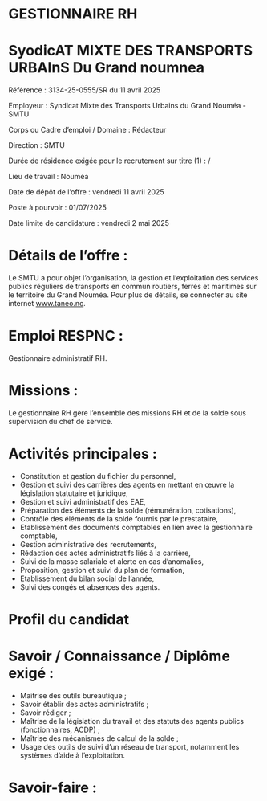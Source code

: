 # GESTIONNAIRE RH

# SyodicAT MIXTE DES TRANSPORTS URBAInS Du Grand noumnea

Référence : 3134-25-0555/SR du 11 avril 2025

Employeur : Syndicat Mixte des Transports Urbains du Grand Nouméa - SMTU

Corps ou Cadre d’emploi / Domaine : Rédacteur

Direction : SMTU

Durée de résidence exigée pour le recrutement sur titre (1) : /

Lieu de travail : Nouméa

Date de dépôt de l’offre : vendredi 11 avril 2025

Poste à pourvoir : 01/07/2025

Date limite de candidature : vendredi 2 mai 2025

# Détails de l’offre :

Le SMTU a pour objet l’organisation, la gestion et l’exploitation des services publics réguliers de transports en commun routiers, ferrés et maritimes sur le territoire du Grand Nouméa. Pour plus de détails, se connecter au site internet www.taneo.nc.

# Emploi RESPNC :

Gestionnaire administratif RH.

# Missions :

Le gestionnaire RH gère l’ensemble des missions RH et de la solde sous supervision du chef de service.

# Activités principales :

- Constitution et gestion du fichier du personnel,
- Gestion et suivi des carrières des agents en mettant en œuvre la législation statutaire et juridique,
- Gestion et suivi administratif des EAE,
- Préparation des éléments de la solde (rémunération, cotisations),
- Contrôle des éléments de la solde fournis par le prestataire,
- Etablissement des documents comptables en lien avec la gestionnaire comptable,
- Gestion administrative des recrutements,
- Rédaction des actes administratifs liés à la carrière,
- Suivi de la masse salariale et alerte en cas d’anomalies,
- Proposition, gestion et suivi du plan de formation,
- Etablissement du bilan social de l’année,
- Suivi des congés et absences des agents.

# Profil du candidat

# Savoir / Connaissance / Diplôme exigé :

- Maitrise des outils bureautique ;
- Savoir établir des actes administratifs ;
- Savoir rédiger ;
- Maîtrise de la législation du travail et des statuts des agents publics (fonctionnaires, ACDP) ;
- Maîtrise des mécanismes de calcul de la solde ;
- Usage des outils de suivi d’un réseau de transport, notamment les systèmes d’aide à l’exploitation.

# Savoir-faire :